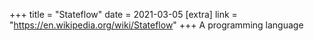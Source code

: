 +++
title = "Stateflow"
date = 2021-03-05
[extra]
link = "https://en.wikipedia.org/wiki/Stateflow"
+++
A programming language

